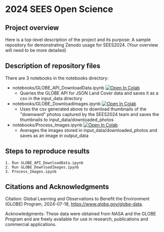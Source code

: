 # 2024 SEES Open Science

## Project overview
Here is a top-level description of the project and its purpose: A sample repository for demonstrating Zenodo usage for SEES2024. (Your overview will need to be more detailed)

## Description of repository files
There are 3 notebooks in the notebooks directory:
* notebooks/GLOBE_API_DownloadData.ipynb [![Open In Colab](https://colab.research.google.com/assets/colab-badge.svg)](https://colab.research.google.com/github/IGES-Geospatial/2024_SEES_OpenScience/blob/main/notebooks/GLOBE_API_DownloadData.ipynb)  
    * Queries the GLOBE API for JSON Land Cover data and saves it as a csv in the input_data directory
* notebooks/GLOBE_DownloadImages.ipynb [![Open In Colab](https://colab.research.google.com/assets/colab-badge.svg)](https://colab.research.google.com/github/IGES-Geospatial/2024_SEES_OpenScience/blob/main/notebooks/GLOBE_DownloadImages.ipynb)  
    * Uses the csv generated above to download thumbnails of the "downward" photos captured by the SEES2024 team and saves the thumbnails to input_data/downloaded_photos
* notebooks/Process_Images.ipynb [![Open In Colab](https://colab.research.google.com/assets/colab-badge.svg)](https://colab.research.google.com/github/IGES-Geospatial/2024_SEES_OpenScience/blob/main/notebooks/Process_Images.ipynb)  
    * Averages the images stored in input_data/downloaded_photos and saves as an image in output_data 

## Steps to reproduce results
    1. Run GLOBE_API_DownloadData.ipynb 
    2. Run GLOBE_DownloadImages.ipynb
    3. Process_Images.ipynb

## Citations and Acknowledgments
Citation:
Global Learning and Observations to Benefit the Environment (GLOBE) Program, 2024-07-18, https://www.globe.gov/globe-data.

Acknowledgments:
These data were obtained from NASA and the GLOBE Program and are freely available for use in research, publications and commercial applications.

